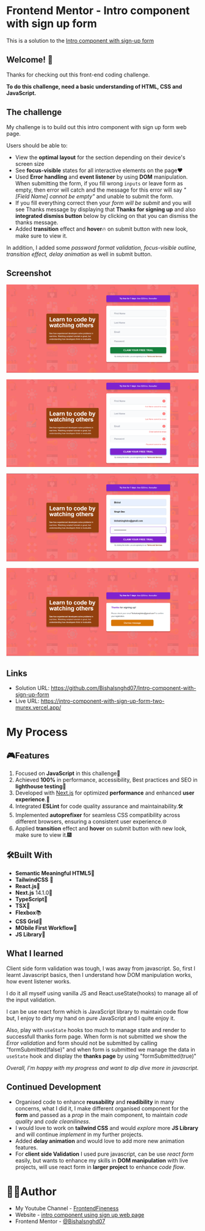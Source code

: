 # Frontend Mentor - Intro component with sign up form

This is a solution to the [Intro component with sign-up form](https://www.frontendmentor.io/solutions/intro-with-sign-up-form-using-tailwindcss-typescript-and-nextjs-2BTazuMoss)

## Welcome! 👋

Thanks for checking out this front-end coding challenge.

**To do this challenge, need a basic understanding of HTML, CSS and JavaScript.**

## The challenge

My challenge is to build out this intro component with sign up form web page.


Users should be able to:
- View the **optimal layout** for the section depending on their device's screen size
- See **focus-visible** states for all interactive elements on the page❤️
- Used **Error handling** and **event listener** by using **DOM** manipulation. When submitting the form, if you fill wrong `inputs` or leave form as empty, then error will catch and the message for this error will say *"[Field Name] cannot be empty"* and unable to submit the form.
- If you fill everything correct then your *form will be submit* and you will see Thanks message by displaying that **Thanks for signing up** and also **integrated dismiss button** below by clicking on that you can dismiss the thanks message.
- Added **transition** effect and **hover**🔥 on submit button with new look, make sure to view it.

In addition, I added some *password format validation, focus-visible outline, transition effect, delay animation* as well in submit button.

## Screenshot

![Design preview for the Social proof section coding challenge](/public/design/screenshot-a.png)

![Design preview for the Social proof section coding challenge](/public/design/screenshot-b.png)

![Design preview for the Social proof section coding challenge](/public/design/screenshot-c.png)

![Design preview for the Social proof section coding challenge](/public/design/screenshot-d.png)

## Links
- Solution URL: https://github.com/Bishalsnghd07/Intro-component-with-sign-up-form
- Live URL: https://intro-component-with-sign-up-form-two-murex.vercel.app/

# My Process

## 🎮Features

1. Focused on **JavaScript** in this challenge📑
2. Achieved **100%** in performance, accessibility, Best practices and SEO in **lighthouse testing**📲
2. Developed with [Next.js](https://www.nextjs.org) for optimized **performance** and enhanced **user experience**.🚀
3. Integrated **ESLint** for code quality assurance and maintainability.🛠️
4. Implemented **autoprefixer** for seamless CSS compatibility across different browsers, ensuring a consistent user experience.🌐
5. Applied **transition** effect and **hover** on submit button with new look, make sure to view it.🎆

## 🛠️Built With

- **Semantic Meaningful HTML5**📃
- **TailwindCSS** 🎨
- **React.js**👾
- **Next.js** 14.1.0🔺
- **TypeScript**🤖
- **TSX**📜
- **Flexbox**📚
- **CSS Grid**📰
- **MObile First Workflow**📲
- **JS Library**🎴

## What I learned

Client side form validation was tough, I was away from javascript. So, first I learnt Javascript basics, then I understand how DOM manipulation works, how event listener works.

I do it all myself using vanilla JS and React.useState(hooks) to manage all of the input validation.

I can be use react form which is JavaScript library to maintain code flow but, I enjoy to dirty my hand on pure JavaScript and I quite enjoy it.

Also, play with `useState` hooks too much to manage state and render to successfull thanks form page. When form is not submitted we show the *Error validation* and form should not be submitted by calling "formSubmitted(false)" and when form is submitted we manage the data in `useState` hook and display the **thanks page** by using "formSubmitted(true)"

*Overall, I'm happy with my progress and want to dip dive more in javascript.*

## Continued Development
- Organised code to enhance **reusability** and **readibility** in many concerns, what I did it, I make different organised component for the **form** and passed as a *prop* in the main component, to maintain *code quality* and *code cleaniliness*.
- I would love to work on **tailwind CSS** and would *explore* more **JS Library** and will continue *implement* in my further projects.
- Added **delay animation** and would love to add more new animation features.
- For **client side Validation** I used pure javascript, can be use *react form* easily, but wants to enhance my skills in **DOM manipulation** with live projects, will use react form in **larger project** to enhance *code flow*.  

# 👨‍💻Author

- My Youtube Channel - [FrontendFineness](https://www.youtube.com/@frontendfineness985/videos)
- Website - [intro component using sign up web page](https://intro-component-with-sign-up-form-two-murex.vercel.app/)
- Frontend Mentor - [@Bishalsnghd07](https://www.frontendmentor.io/profile/Bishalsnghd07)
